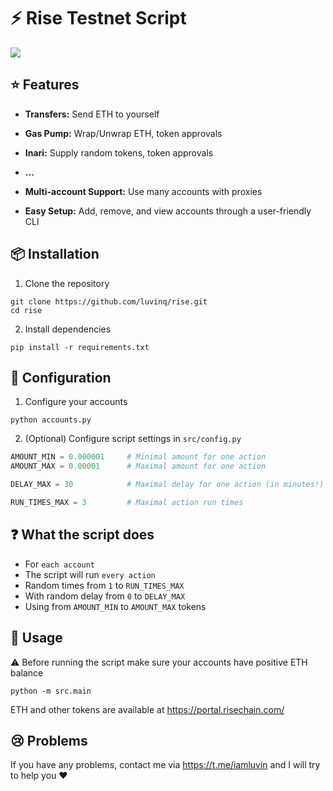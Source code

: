 # ⚡ Rise Testnet Script

![](https://blog.risechain.com/content/images/size/w2000/2025/04/Frame-2147223945.png)

## ⭐ Features

- **Transfers:** Send ETH to yourself
- **Gas Pump:** Wrap/Unwrap ETH, token approvals
- **Inari:** Supply random tokens, token approvals
- **...**


- **Multi-account Support:** Use many accounts with proxies
- **Easy Setup:** Add, remove, and view accounts through a user-friendly CLI

## 📦 Installation

1. Clone the repository

```shell
git clone https://github.com/luvinq/rise.git
cd rise
```

2. Install dependencies

```shell
pip install -r requirements.txt
```

## 📝 Configuration

1. Configure your accounts

```shell
python accounts.py
```

2. (Optional) Configure script settings in `src/config.py`

```python
AMOUNT_MIN = 0.000001     # Minimal amount for one action
AMOUNT_MAX = 0.00001      # Maximal amount for one action

DELAY_MAX = 30            # Maximal delay for one action (in minutes!)

RUN_TIMES_MAX = 3         # Maximal action run times
```

## ❓ What the script does

- For `each account`
- The script will run `every action`
- Random times from `1` to `RUN_TIMES_MAX`
- With random delay from `0` to `DELAY_MAX`
- Using from `AMOUNT_MIN` to `AMOUNT_MAX` tokens

## 🚀 Usage

⚠️ Before running the script make sure your accounts have positive ETH
balance

```shell
python -m src.main
```

ETH and other tokens are available at https://portal.risechain.com/

## 😢 Problems

If you have any problems, contact me via https://t.me/iamluvin
and I will try to help you ❤️
